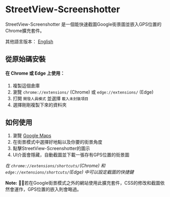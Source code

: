 # StreetView-Screenshotter
StreetView-Screenshotter 是一個能快速截圖Google街景圖並嵌入GPS位置的Chrome擴充套件。

其他語言版本： [English](README.md)
## 從原始碼安裝

#### 在 Chrome 或 Edge 上使用：
1. 複製這個倉庫
2. 瀏覽 `chrome://extensions/` (Chrome) 或 `edge://extensions/` (Edge)
3. 打開 `開發人員模式` 並選擇 `載入未封裝項目`
4. 選擇剛剛複製下來的資料夾


## 如何使用
1. 瀏覽 [Google Maps](https://www.google.com/maps)
2. 在街景模式中選擇好地點以及你要的街景角度
3. 點擊StreetView-Screenshotter的圖示
4. UI介面會隱藏，自動截圖並下載一張存有GPS位置的街景圖

_在 `chrome://extensions/shortcuts/`(Chrome) 和 `edge://extensions/shortcuts/`(Edge) 中可以設定截圖的快捷鍵_

**Note:** 若在Google街景模式之外的網站使用此擴充套件，CSS的修改和截圖依然會運作，GPS位置的嵌入則會略過。
